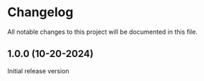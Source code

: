 # Changelog

All notable changes to this project will be documented in this file.

## 1.0.0 (10-20-2024)

Initial release version

